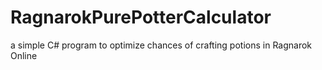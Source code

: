 # RagnarokPurePotterCalculator
a simple C# program to optimize chances of crafting potions in Ragnarok Online

